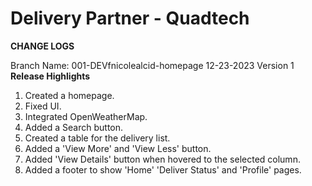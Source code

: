 # Delivery Partner - Quadtech

**CHANGE LOGS**

Branch Name: 001-DEVfnicolealcid-homepage
12-23-2023 Version 1
**Release Highlights**
1. Created a homepage.
2. Fixed UI.
3. Integrated OpenWeatherMap.
4. Added a Search button.
5. Created a table for the delivery list.
6. Added a 'View More' and 'View Less' button.
7. Added 'View Details' button when hovered to the selected column.
8. Added a footer to show 'Home' 'Deliver Status' and 'Profile' pages.
